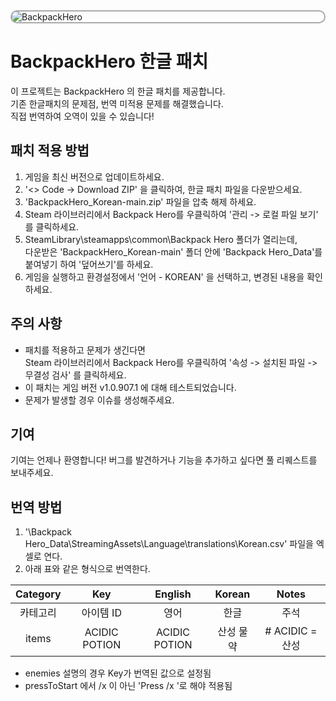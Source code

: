 <div style="border: 2px solid #aaa; border-radius: 12px; overflow: hidden;">
    <img src="https://i.ytimg.com/vi/iUaUem4kWLw/maxresdefault.jpg" alt="BackpackHero" style="width: 10% align="center"; height: auto;">
</div>

# BackpackHero 한글 패치

이 프로젝트는 BackpackHero 의 한글 패치를 제공합니다.<br>
기존 한글패치의 문제점, 번역 미적용 문제를 해결했습니다.<br>
직접 번역하여 오역이 있을 수 있습니다!

## 패치 적용 방법

1. 게임을 최신 버전으로 업데이트하세요.
2. '<> Code -> Download ZIP' 을 클릭하여, 한글 패치 파일을 다운받으세요.
3. 'BackpackHero_Korean-main.zip' 파일을 압축 해제 하세요.
4. Steam 라이브러리에서 Backpack Hero를 우클릭하여 '관리 -> 로컬 파일 보기' 를 클릭하세요.
5. SteamLibrary\steamapps\common\Backpack Hero 폴더가 열리는데,<br>
다운받은 'BackpackHero_Korean-main' 폴더 안에 'Backpack Hero_Data'를 붙여넣기 하여 '덮어쓰기'를 하세요.
6. 게임을 실행하고 환경설정에서 '언어 - KOREAN' 을 선택하고, 변경된 내용을 확인하세요.

## 주의 사항

- 패치를 적용하고 문제가 생긴다면<br>
Steam 라이브러리에서 Backpack Hero를 우클릭하여 '속성 -> 설치된 파일 -> 무결성 검사' 를 클릭하세요.
- 이 패치는 게임 버전 v1.0.907.1 에 대해 테스트되었습니다.
- 문제가 발생할 경우 이슈를 생성해주세요.

## 기여

기여는 언제나 환영합니다! 버그를 발견하거나 기능을 추가하고 싶다면 풀 리퀘스트를 보내주세요.

## 번역 방법
1. '\Backpack Hero_Data\StreamingAssets\Language\translations\Korean.csv' 파일을 엑셀로 연다.
2. 아래 표와 같은 형식으로 번역한다. <br>

| Category | Key | English | Korean | Notes |
|:---------:|:--------:|:---------:|:---------:|:---------:|
| 카테고리| 아이템 ID| 영어| 한글| 주석|
| items| ACIDIC POTION| ACIDIC POTION| 산성 물약| # ACIDIC = 산성|

- enemies 설명의 경우 Key가 번역된 값으로 설정됨
- pressToStart 에서 /x 이 아닌 'Press /x '로 해야 적용됨
